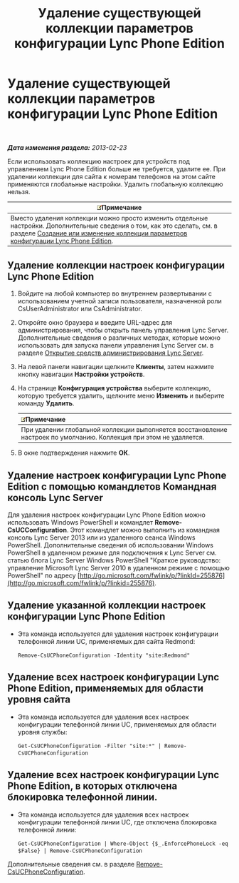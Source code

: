 ﻿---
title: Удаление существующей коллекции параметров конфигурации Lync Phone Edition
TOCTitle: Удаление существующей коллекции параметров конфигурации Lync Phone Edition
ms:assetid: 1bfc427d-4dcd-4199-b25f-8d5cfec2164f
ms:mtpsurl: https://technet.microsoft.com/ru-ru/library/JJ687984(v=OCS.15)
ms:contentKeyID: 49887887
ms.date: 05/19/2016
mtps_version: v=OCS.15
ms.translationtype: HT
---

# Удаление существующей коллекции параметров конфигурации Lync Phone Edition

 

_**Дата изменения раздела:** 2013-02-23_

Если использовать коллекцию настроек для устройств под управлением Lync Phone Edition больше не требуется, удалите ее. При удалении коллекции для сайта к номерам телефонов на этом сайте применяются глобальные настройки. Удалить глобальную коллекцию нельзя.

<table>
<thead>
<tr class="header">
<th><img src="images/Gg398412.note(OCS.15).gif" title="note" alt="note" />Примечание</th>
</tr>
</thead>
<tbody>
<tr class="odd">
<td>Вместо удаления коллекции можно просто изменить отдельные настройки. Дополнительные сведения о том, как это сделать, см. в разделе <a href="lync-server-2013-create-or-modify-a-collection-of-lync-phone-edition-configuration-settings.md">Создание или изменение коллекции параметров конфигурации Lync Phone Edition</a>.</td>
</tr>
</tbody>
</table>


## Удаление коллекции настроек конфигурации Lync Phone Edition

1.  Войдите на любой компьютер во внутреннем развертывании с использованием учетной записи пользователя, назначенной роли CsUserAdministrator или CsAdministrator.

2.  Откройте окно браузера и введите URL-адрес для администрирования, чтобы открыть панель управления Lync Server. Дополнительные сведения о различных методах, которые можно использовать для запуска панели управления Lync Server см. в разделе [Открытие средств администрирования Lync Server](lync-server-2013-open-lync-server-administrative-tools.md).

3.  На левой панели навигации щелкните **Клиенты**, затем нажмите кнопку навигации **Настройки устройств**.

4.  На странице **Конфигурация устройства** выберите коллекцию, которую требуется удалить, щелкните меню **Изменить** и выберите команду **Удалить**.
    
    <table>
    <thead>
    <tr class="header">
    <th><img src="images/Gg398412.note(OCS.15).gif" title="note" alt="note" />Примечание</th>
    </tr>
    </thead>
    <tbody>
    <tr class="odd">
    <td>При удалении глобальной коллекции выполняется восстановление настроек по умолчанию. Коллекция при этом не удаляется.</td>
    </tr>
    </tbody>
    </table>


5.  В окне подтверждения нажмите **ОК**.

## Удаление настроек конфигурации Lync Phone Edition с помощью командлетов Командная консоль Lync Server

Для удаления настроек конфигурации Lync Phone Edition можно использовать Windows PowerShell и командлет **Remove-CsUCConfiguration**. Этот командлет можно выполнить из командная консоль Lync Server 2013 или из удаленного сеанса Windows PowerShell. Дополнительные сведения об использовании Windows PowerShell в удаленном режиме для подключения к Lync Server см. статью блога Lync Server Windows PowerShell "Краткое руководство: управление Microsoft Lync Server 2010 в удаленном режиме с помощью PowerShell" по адресу [http://go.microsoft.com/fwlink/p/?linkId=255876](http://go.microsoft.com/fwlink/p/?linkid=255876).

## Удаление указанной коллекции настроек конфигурации Lync Phone Edition

  - Эта команда используется для удаления настроек конфигурации телефонной линии UC, применяемых для сайта Redmond:
    
        Remove-CsUCPhoneConfiguration -Identity "site:Redmond"

## Удаление всех настроек конфигурации Lync Phone Edition, применяемых для области уровня сайта

  - Эта команда используется для удаления всех настроек конфигурации телефонной линии UC, применяемых для области уровня службы:
    
        Get-CsUCPhoneConfiguration -Filter "site:*" | Remove-CsUCPhoneConfiguration

## Удаление всех настроек конфигурации Lync Phone Edition, в которых отключена блокировка телефонной линии.

  - Эта команда используется для удаления всех настроек конфигурации телефонной линии UC, где отключена блокировка телефонной линии:
    
        Get-CsUCPhoneConfiguration | Where-Object {$_.EnforcePhoneLock -eq $False} | Remove-CsUCPhoneConfiguration

Дополнительные сведения см. в разделе [Remove-CsUCPhoneConfiguration](remove-csucphoneconfiguration.md).

